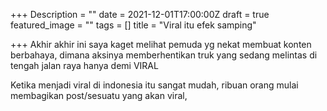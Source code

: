+++
Description = ""
date = 2021-12-01T17:00:00Z
draft = true
featured_image = ""
tags = []
title = "Viral itu efek samping"

+++
Akhir akhir ini saya kaget melihat pemuda yg nekat membuat konten berbahaya, dimana aksinya memberhentikan truk yang sedang melintas di tengah jalan raya hanya demi VIRAL

Ketika menjadi viral di indonesia itu sangat mudah, ribuan orang mulai membagikan post/sesuatu yang akan viral, 